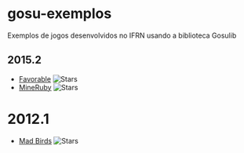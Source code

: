gosu-exemplos
=============

Exemplos de jogos desenvolvidos no IFRN usando a biblioteca Gosulib

2015.2
------
  - [Favorable](https://github.com/Evandson/favorable-gosu) ![Stars](https://img.shields.io/github/stars/Evandson/favorable-gosu.png?style=social&label=★ "Favorable")
  - [MineRuby](https://github.com/ric-luiz/mineRuby) ![Stars](https://img.shields.io/github/stars/ric-luiz/mineRuby.png?style=social&label=★ "MineRuby")

2012.1
======
  - [Mad Birds](https://github.com/jamillosantos/tfprog2012.1) ![Stars](https://img.shields.io/github/stars/jamillosantos/tfprog2012.1?style=social&label=★ "Mad Birds")
